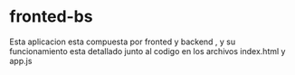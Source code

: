 # fronted-bs
Esta aplicacion esta compuesta por fronted y backend , y su funcionamiento esta detallado junto al codigo en los archivos index.html y app.js
